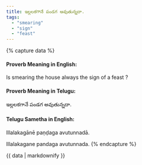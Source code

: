 ```yaml
---
title: ఇల్లలకగానే పండగ అవుతున్నదా.
tags:
  - "smearing"
  - "sign"
  - "feast"
---
```


{% capture data %}
#### Proverb Meaning in English:
Is smearing the house always the sign of a feast ?

#### Proverb Meaning in Telugu:
ఇల్లలకగానే పండగ అవుతున్నదా.

#### Telugu Sametha in English:
Illalakagānē paṇḍaga avutunnadā.

Illalakagane pandaga avutunnada.
{% endcapture %}

{{ data | markdownify }}


